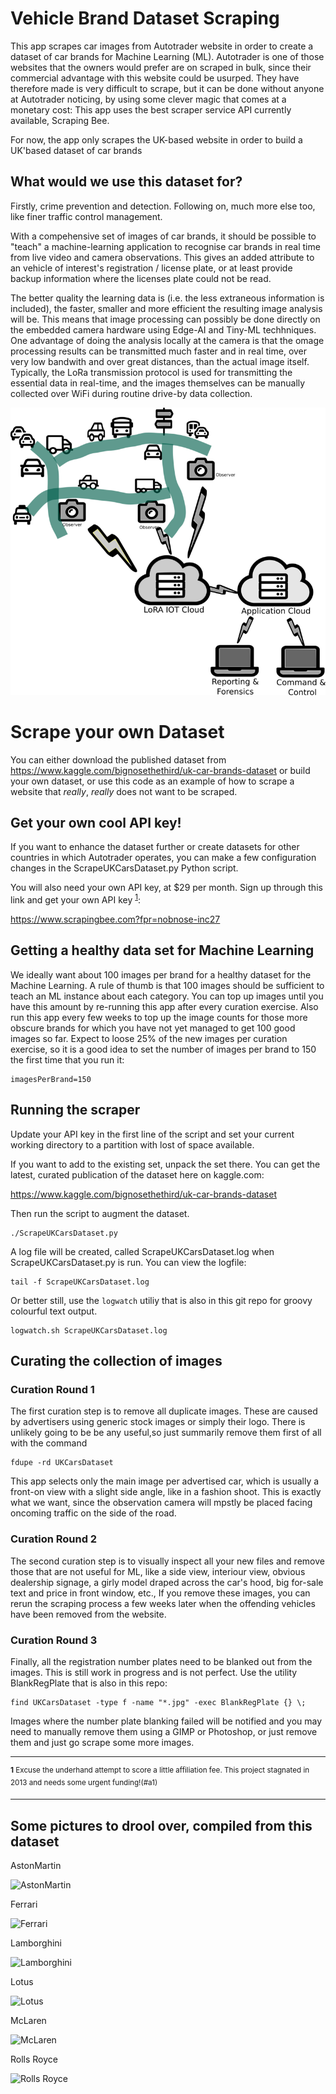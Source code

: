 # Vehicle Brand Dataset Scraping

This app scrapes car images from Autotrader website in order to create a dataset of car brands for Machine Learning (ML). 
Autotrader is one of those websites that the owners would prefer are on scraped in bulk, since their commercial advantage with this 
website could be usurped. They have therefore made is very difficult to scrape, but it can be done without anyone at Autotrader noticing, 
by using some clever magic that comes at a monetary cost: This app uses the best scraper service API currently available, Scraping Bee. 

For now, the app only scrapes the UK-based website in order to build a UK'based dataset of car brands

## What would we use this dataset for?

Firstly, crime prevention and detection. Following on, much more else too, like finer traffic control management.

With a compehensive set of images of car brands, it should be possible to "teach" a machine-learning application 
to recognise car brands in real time from live video and camera observations. This gives an added attribute to
an vehicle of interest's registration / license plate, or at least provide backup information where
the licenses plate could not be read.

The better quality the learning data is (i.e. the less extraneous information is included), the faster, smaller and more
efficient the resulting image analysis will be. This means that image processing can possibly be done directly on the 
embedded camera hardware using Edge-AI and Tiny-ML techhniques. One advantage of doing the analysis locally at the camera is that 
the omage processing results can be transmitted much faster and in real time, over very low bandwith and over great distances, 
than the actual image itself. Typically, the LoRa transmission protocol is used for transmitting the essential data in real-time, 
and the images themselves can be manually collected over WiFi during routine drive-by data collection. 

![Overview](.images/HighLevelOverview.png)

# Scrape your own Dataset

You can either download the published dataset from https://www.kaggle.com/bignosethethird/uk-car-brands-dataset
or build your own dataset, or use this code as an example of how to scrape a website that _really_, _really_ does not want to be scraped.

## Get your own cool API key!

If you want to enhance the dataset further or create datasets for other countries in which Autotrader operates, 
you can make a few configuration changes in the ScrapeUKCarsDataset.py Python script. 

You will also need your own API key, at $29 per month. Sign up through this link and get your own API key <sup id="a1">[1](#f1)</sup>:


https://www.scrapingbee.com?fpr=nobnose-inc27

## Getting a healthy data set for Machine Learning

We ideally want about 100 images per brand for a healthy dataset for the Machine Learning. 
A rule of thumb is that 100 images should be sufficient to teach an ML instance about each category. 
You can top up images until you have this amount by re-running this app after every curation
exercise. Also run this app every few weeks to top up the image counts for those more obscure 
brands for which you have not yet managed to get 100 good images so far. 
Expect to loose 25% of the new images per curation exercise, so it is a good idea to set the
number of images per brand to 150 the first time that you run it:

```
imagesPerBrand=150
```

## Running the scraper

Update your API key in the first line of the script and set your current working directory to a partition with lost of space available. 

If you want to add to the existing set, unpack the set there. You can get the latest, curated publication of the dataset here on kaggle.com:

https://www.kaggle.com/bignosethethird/uk-car-brands-dataset

Then run the script to augment the dataset.

```
./ScrapeUKCarsDataset.py
```

A log file will be created, called ScrapeUKCarsDataset.log when ScrapeUKCarsDataset.py is run. You can view the logfile:

```
tail -f ScrapeUKCarsDataset.log
```

Or better still, use the ```logwatch``` utiliy that is also in this git repo for groovy colourful text output.

```
logwatch.sh ScrapeUKCarsDataset.log
```

## Curating the collection of images

### Curation Round 1

The first curation step is to remove all duplicate images. These are caused by advertisers using 
generic stock images or simply their logo. There is unlikely going to be be any useful,so just 
summarily remove them first of all with the command

```
fdupe -rd UKCarsDataset
```

This app selects only the main image per advertised car, which is usually a front-on view with a
slight side angle, like in a fashion shoot. This is exactly what we want, since the 
observation camera will mpstly be placed facing oncoming traffic on the side of the road.

### Curation Round 2

The second curation step is to visually inspect all your new files and remove those that are
not useful for ML, like a side view, interiour view, obvious dealership signage, a girly model
draped across the car's hood, big for-sale text and price in front window, etc., 
If you remove these images, you can rerun the scraping process a few weeks later
when the offending vehicles have been removed from the website.

### Curation Round 3

Finally, all the registration number plates need to be blanked out from the images. 
This is still work in progress and is not perfect. Use the utility BlankRegPlate that is also 
in this repo:

```
find UKCarsDataset -type f -name "*.jpg" -exec BlankRegPlate {} \;
```

Images where the number plate blanking failed will be notified and you may need to manually remove them using a GIMP or Photoshop, or just remove them and just go scrape some more images.

---
<sup><b id="f1">1</b> Excuse the underhand attempt to score a little affiliation fee. This project stagnated in 2013 and needs some urgent funding!(#a1)</sup>

---

## Some pictures to drool over, compiled from this dataset
 
AstonMartin
 
 ![AstonMartin](.images/AstonMartin.png)
  
 
Ferrari
 
 ![Ferrari](.images/Ferrari.png)
 
 
Lamborghini
 
 ![Lamborghini](.images/Lamborghini.png)
 
 
Lotus
 
 ![Lotus](.images/Lotus.png)
 
 
McLaren
 
 ![McLaren](.images/McLaren.png)
 
 
 Rolls Royce
 
 ![Rolls Royce](.images/RollsRoyce.png)

 
